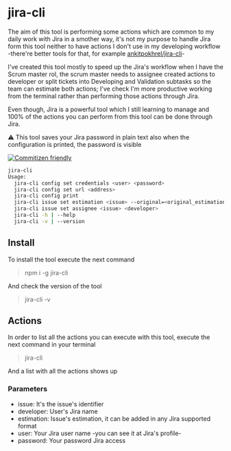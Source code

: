 # jira-cli

The aim of this tool is performing some actions which are common to my daily work with Jira in a smother way, it's not my purpose to handle Jira form this tool neither to have actions I don't use in my developing workflow -there're better tools for that, for example [ankitpokhrel/jira-cli](https://github.com/ankitpokhrel/jira-cli)-

I've created this tool mostly to speed up the Jira's workflow when I have the Scrum master rol, the scrum master needs to assignee created actions to developer or split tickets into Developing and Validation subtasks so the team can estimate both actions; I've check I'm more productive working from the terminal rather than performing those actions through Jira.

Even though, Jira is a powerful tool which I still learning to manage and 100% of the actions you can perform from this tool can be done through Jira.

⚠️ This tool saves your Jira password in plain text also when the configuration is printed, the password is visible

[![Commitizen friendly](https://img.shields.io/badge/commitizen-friendly-brightgreen.svg)](http://commitizen.github.io/cz-cli/)

```sh
jira-cli
Usage:
  jira-cli config set credentials <user> <password>
  jira-cli config set url <address>
  jira-cli config print
  jira-cli issue set estimation <issue> --original=<original_estimation> [--remaining=<remaining_estimation>]
  jira-cli issue set assignee <issue> <developer>
  jira-cli -h | --help
  jira-cli -v | --version
```

## Install

To install the tool execute the next command

> npm i -g jira-cli

And check the version of the tool

> jira-cli -v

## Actions

In order to list all the actions you can execute with this tool, execute the next command in your terminal

> jira-cli

And a list with all the actions shows up

### Parameters

- issue: It's the issue's identifier
- developer: User's Jira name
- estimation: Issue's estimation, it can be added in any Jira supported format
- user: Your Jira user name -you can see it at Jira's profile-
- password: Your password Jira access
